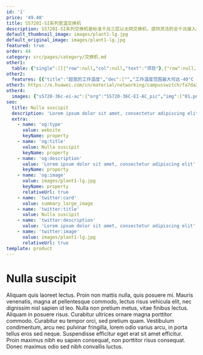 ```yaml
---
id: '1'
price: '49.40'
title: S5720I-SI系列宽温交换机
description: S5720I-SI系列交换机是标准千兆三层以太网交换机，提供灵活的全千兆接入和经济高效的固定GE端口和10GE上行链路端口，支持工业级工作温度范围和专业的户外防雷，适应条件恶劣的户外机柜环境，可广泛应用于ETTx等接入场景。
default_thumbnail_image: images/plant1-lg.jpg
default_original_image: images/plant1-lg.jpg
featured: true
order: 44
category: src/pages/category/交换机.md
other1: 
  table: {"single":[[{"row":null,"col":null,"text":"项目"},{"row":null,"col":null,"text":"S5720I-12X-SI-AC"},{"row":null,"col":null,"text":"S5720I-12X-PWH-SI-DC"},{"row":null,"col":null,"text":"S5720I-28X-SI-AC"},{"row":null,"col":null,"text":"S5720I-28X-PWH-SI-AC"}],[{"row":null,"col":null,"text":"336 Gbps"},{"row":null,"col":null,"text":"336 Gbps"},{"row":null,"col":null,"text":"336 Gbps"},{"row":null,"col":null,"text":"336 Gbps"}],[{"row":null,"col":null,"text":"72 Mpps"},{"row":null,"col":null,"text":"72 Mpps"},{"row":null,"col":null,"text":"96 Mpps"},{"row":null,"col":null,"text":"96 Mpps"}],[{"row":null,"col":"2","text":"8个以太网10/100/1000 Base-T端口，4个万兆SFP +"},{"row":null,"col":"2","text":"24个以太网10/100/1000 Base-T端口，4个万兆SFP +"}],[{"row":null,"col":null,"text":"不支持"},{"row":null,"col":null,"text":"8个端口支持PoE++"},{"row":null,"col":null,"text":"不支持"},{"row":null,"col":null,"text":"8个端口支持PoE++，16个端口支持PoE+"}],[{"row":null,"col":"4","text":"S5720I-12X-SI-AC / S5720I-28X-SI-AC:\n额定交流电压：100-240V AC; 50/60Hz\n最大交流电压：90-264V AC; 47~63Hz\n高压直流输入：110V DC ～ 250V DC"}],[{"row":null,"col":"4","text":"S5720I-28X-PWH-SI-AC:\n额定交流电压：100-240V AC; 50/60Hz\n最大交流电压：90-264V AC; 47~63Hz"}],[{"row":null,"col":"4","text":"S5720I-12X-PWH-SI-DC：\n额定直流电压：-50- -56V DC\n最大直流电压：-46- -57V DC"}],[{"row":null,"col":"2","text":"-40°C至+75°C\n-40°C至+70°C（通风外壳 - 40 LFM气流）\n-40°C至+65°C（密封外壳 - 0 LFM气流）\n-40°C至+75°C（带风扇或鼓风机的机柜 - 200 LFM气流）； 海拔1800-5000米：海拔高度每增加220米，工作温度降低1°C；支持-40°C启动"},{"row":null,"col":"2","text":"-40°C至+75°C\n海拔1800-5000米：海拔高度每增加220米，工作温度降低1°C；支持-40°C启动"}],[{"row":null,"col":"4","text":"内置防雷，支持严酷的户外使用环境"}],[{"row":null,"col":"4","text":"IP40"}],[{"row":null,"col":"4","text":"5%～95%（非凝露）"}],[{"row":null,"col":"2","text":"无风扇自然散热"},{"row":null,"col":"2","text":"风扇散热，智能风扇转速调整"}]]}
other2:
  features: [{"title":"超宽的工作温度","dec":["","工作温度范围最大可达-40°C ~ 75°C，适应宽泛的环境温度变化范围",""]},{"title":"先进的PoE++","dec":["","支持60W PoE++，配套特定华为摄像头可支持200米远距离供电",""]},{"title":"生命周期免维护","dec":["","内置双电源、风扇冗余备份，生命周期免维护\n（注：部分款型支持，详情见彩页）",""]}]
other3: https://e.huawei.com/cn/material/networking/campusswitch/fa7da271ab0d4276b7b63cc3e2a4f543
other4:
  images: {"s5720-36c-ei-ac":{"org":"S5720-36C-EI-AC_pic","img":["01.png","02.png","03.png","04.png","07.png","08.png"]}}
seo:
  title: Nulla suscipit
  description: 'Lorem ipsum dolor sit amet, consectetur adipiscing elit'
  extra:
    - name: 'og:type'
      value: website
      keyName: property
    - name: 'og:title'
      value: Nulla suscipit
      keyName: property
    - name: 'og:description'
      value: 'Lorem ipsum dolor sit amet, consectetur adipiscing elit'
      keyName: property
    - name: 'og:image'
      value: images/plant1-lg.jpg
      keyName: property
      relativeUrl: true
    - name: 'twitter:card'
      value: summary_large_image
    - name: 'twitter:title'
      value: Nulla suscipit
    - name: 'twitter:description'
      value: 'Lorem ipsum dolor sit amet, consectetur adipiscing elit'
    - name: 'twitter:image'
      value: images/plant1-lg.jpg
      relativeUrl: true
template: product
---
```


# Nulla suscipit

Aliquam quis laoreet lectus. Proin non mattis nulla, quis posuere mi. Mauris venenatis, magna at pellentesque commodo, lectus risus vehicula elit, nec dignissim nisl sapien id leo. Nulla non pretium metus, vitae finibus lectus. Aliquam in posuere risus. Curabitur ultrices ornare magna porttitor commodo. Curabitur eu tempor orci, sed pretium quam. Vestibulum condimentum, arcu nec pulvinar fringilla, lorem odio varius arcu, in porta tellus eros sed neque. Suspendisse efficitur eget erat sit amet efficitur. Proin maximus nibh eu sapien consequat, non porttitor risus consequat. Donec maximus odio sed nibh convallis luctus.